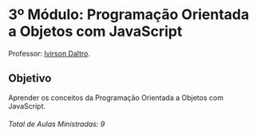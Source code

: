 # 3º Módulo: Programação Orientada a Objetos com JavaScript  
Professor: [Ivirson Daltro](https://github.com/ivirson).  

## Objetivo  
Aprender os conceitos da Programação Orientada a Objetos com JavaScript.  

###### Total de Aulas Ministradas: 9  
 